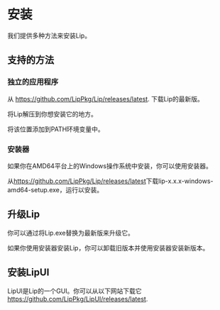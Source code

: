 # 安装

我们提供多种方法来安装Lip。

## 支持的方法

### 独立的应用程序

从 <https://github.com/LipPkg/Lip/releases/latest>. 下载Lip的最新版。

将Lip解压到你想安装它的地方。

将该位置添加到PATH环境变量中。

### 安装器

如果你在AMD64平台上的Windows操作系统中安装，你可以使用安装器。

从<https://github.com/LipPkg/Lip/releases/latest>下载lip-x.x.x-windows-amd64-setup.exe，运行以安装。

## 升级Lip

你可以通过将Lip.exe替换为最新版来升级它。

如果你使用安装器安装Lip，你可以卸载旧版本并使用安装器安装新版本。

## 安装LipUI

LipUI是Lip的一个GUI。你可以从以下网站下载它 <https://github.com/LipPkg/LipUI/releases/latest>.
